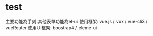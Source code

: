 # test 
主要功能為手刻 其他表單功能為el-ui
使用框架: vue.js / vux / vue-cli3 / vueRouter
使用UI框架: boostrap4 / eleme-ui
